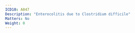 ```yaml
---
ICD10: A047
Description: "Enterocolitis due to Clostridium difficile"
Matters: No
Weight: 0
---
```


